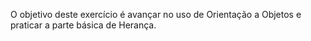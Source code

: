 O objetivo deste exercício é avançar no uso de Orientação a Objetos e praticar a parte básica de Herança.



